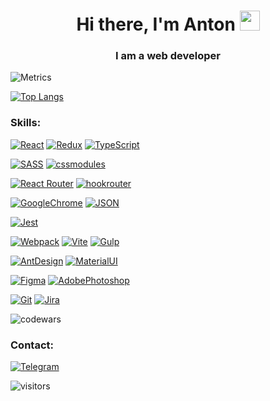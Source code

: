 <h1 align="center">Hi there, I'm Anton 
<img src="https://github.com/blackcater/blackcater/raw/main/images/Hi.gif" height="32"/></h1>
<h3 align="center">I am a web developer</h3>



 
![Metrics](https://metrics.lecoq.io/antl-dev?template=classic&isocalendar=1&languages=1&base=header%2C%20activity%2C%20community%2C%20repositories%2C%20metadata&base.indepth=false&base.hireable=false&isocalendar=false&isocalendar.duration=full-year&languages=false&languages.ignored=c%23&languages.skipped=Kidnapper_arguments&languages.limit=8&languages.threshold=0%25&languages.other=false&languages.colors=github&languages.sections=most-used&languages.indepth=false&languages.analysis.timeout=15&languages.categories=markup%2C%20programming&languages.recent.categories=markup%2C%20programming&languages.recent.load=300&languages.recent.days=14&config.timezone=Europe%2FMoscow)


[![Top Langs](https://github-readme-stats.vercel.app/api/top-langs/?username=antl-dev&layout=compact)](https://github.com/anuraghazra/github-readme-stats)



### Skills:

[![React](https://shields.io/badge/-React-282c34?logo=react&style=for-the-badge)](https://reactjs.org/) 
[![Redux](https://shields.io/badge/-redux-764ABC?logo=redux&style=for-the-badge)](https://redux.js.org/) 
[![TypeScript](https://shields.io/badge/-TypeScript-3178C6?logo=TypeScript&style=for-the-badge&logoColor=fefefe)](https://www.typescriptlang.org/) 

[![SASS](https://shields.io/badge/-SASS-282c34?logo=SASS&style=for-the-badge)](https://sass-lang.com/)
[![cssmodules](https://shields.io/badge/-css_modules-1572B6?logo=css3&style=for-the-badge)](https://github.com/css-modules/css-modules) 

[![React Router](https://shields.io/badge/-React_Router-333333?logo=ReactRouter&style=for-the-badge)](https://reactrouter.com/)
[![hookrouter](https://shields.io/badge/-hookrouter-000?style=for-the-badge)](https://github.com/Paratron/hookrouter) 

[![GoogleChrome](https://shields.io/badge/-Rest_API-F7DF1E?logo=GoogleChrome&style=for-the-badge&logoColor=222)](https://docs.github.com/en/rest/guides/getting-started-with-the-rest-api)
[![JSON](https://shields.io/badge/-JSON-000?logo=JSON&style=for-the-badge&logoColor=40AEF0)](https://developer.mozilla.org/ru/docs/Learn/JavaScript/Objects/JSON) 

[![Jest](https://shields.io/badge/-Jest-333333?logo=Jest&style=for-the-badge)](https://jestjs.io/)

[![Webpack](https://shields.io/badge/-Webpack-2b3a42?logo=webpack&style=for-the-badge)](https://webpack.js.org/)
[![Vite](https://shields.io/badge/-Vite-646CFF?logo=Vite&style=for-the-badge&logoColor=fefefe)](https://vitejs.dev/guide/) 
[![Gulp](https://shields.io/badge/-Gulp-000?logo=Gulp&style=for-the-badge&logoColor=40AEF0)](https://gulpjs.com/)

[![AntDesign](https://shields.io/badge/-AntDesign-0170FE?logo=AntDesign&style=for-the-badge)](https://ant.design/) 
[![MaterialUI](https://shields.io/badge/-Material_UI-0081CB?logo=MaterialUI&style=for-the-badge)](https://mui.com/ru/) 

[![Figma](https://shields.io/badge/-Figma-F24E1E?logo=figma&style=for-the-badge&logoColor=fff)](https://www.figma.com/) 
[![AdobePhotoshop](https://shields.io/badge/-Adobe_Photoshop-31A8FF?logo=AdobePhotoshop&style=for-the-badge&logoColor=fefefe)](https://www.adobe.com/ru/products/photoshop.html)

[![Git](https://shields.io/badge/-Git-f0efe7?logo=git&style=for-the-badge)](https://git-scm.com/)
[![Jira](https://shields.io/badge/-Jira-0052CC?logo=Jira&style=for-the-badge)](https://git-scm.com/)

![codewars](https://www.codewars.com/users/antl-dev/badges/large) 

### Contact:
[![Telegram](https://shields.io/badge/-Telegram-333?logo=Telegram&style=for-the-badge&logoColor=26A5E4)](https://t.me/antonlutsenko)


  ![visitors](https://visitor-badge.laobi.icu/badge?page_id=antldev.antldev)
